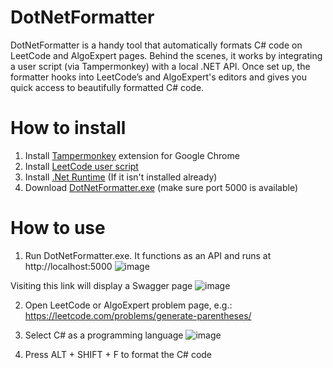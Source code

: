 # DotNetFormatter

DotNetFormatter is a handy tool that automatically formats C# code on LeetCode and AlgoExpert pages. Behind the scenes, it works by integrating a user script (via Tampermonkey) with a local .NET API. Once set up, the formatter hooks into LeetCode’s and AlgoExpert's editors and gives you quick access to beautifully formatted C# code.

# How to install
1. Install [Tampermonkey](https://chrome.google.com/webstore/detail/tampermonkey/dhdgffkkebhmkfjojejmpbldmpobfkfo) extension for Google Chrome
2. Install [LeetCode user script](https://github.com/kpobb1989/LeetCodeDotNetFormatter/raw/refs/heads/main/Solution/DotNetFormatter.user.js)
3. Install [.Net Runtime](https://dotnet.microsoft.com/en-us/download/dotnet/9.0) (If it isn't installed already)
4. Download [DotNetFormatter.exe](https://github.com/kpobb1989/LeetCodeDotNetFormatter/raw/refs/heads/main/Solution/DotNetFormatter.exe) (make sure port 5000 is available)

# How to use
1. Run DotNetFormatter.exe. It functions as an API and runs at http://localhost:5000
![image](https://github.com/user-attachments/assets/4f3d47a4-a200-4d8f-8248-17598ffc1bec)

Visiting this link will display a Swagger page
![image](https://github.com/user-attachments/assets/1ed28b8d-6048-45ca-8a56-06b629b15e3f)

2. Open LeetCode or AlgoExpert problem page, e.g.: https://leetcode.com/problems/generate-parentheses/
3. Select C# as a programming language
![image](https://github.com/user-attachments/assets/1cdcd69d-3ae5-40bc-adb1-44bf54e95e43)

4. Press ALT + SHIFT + F to format the C# code

